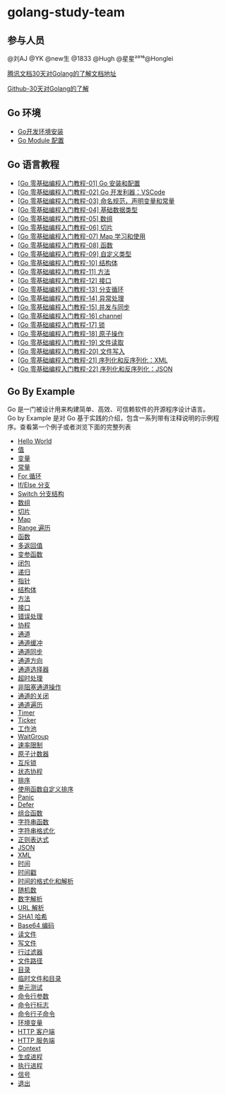 # golang-study-team
## 参与人员
@刘AJ @YK @new生 @1833 @Hugh @星星²⁰¹⁶@Honglei

[腾讯文档30天对Golang的了解文档地址](https://docs.qq.com/doc/DSE9VQmJUU1NsbGRT)

 [Github-30天对Golang的了解](doc/team.md) 

## Go 环境
- [Go开发环境安装](https://gocn.vip/wiki/install)
- [Go Module 配置](https://gocn.vip/wiki/gomodule)

## Go 语言教程
- [[Go 零基础编程入门教程-01] Go 安装和配置](https://www.bilibili.com/video/av18288497/)
- [[Go 零基础编程入门教程-02] Go 开发利器：VSCode](https://www.bilibili.com/video/av18319744/)
- [[Go 零基础编程入门教程-03] 命名规范，声明变量和常量](https://www.bilibili.com/video/av18523501/)
- [[Go 零基础编程入门教程-04] 基础数据类型](https://www.bilibili.com/video/av18545561/)
- [[Go 零基础编程入门教程-05] 数组](https://www.bilibili.com/video/av18622585/)
- [[Go 零基础编程入门教程-06] 切片](https://www.bilibili.com/video/av18699016/)
- [[Go 零基础编程入门教程-07] Map 学习和使用](https://www.bilibili.com/video/av18794720/)
- [[Go 零基础编程入门教程-08] 函数](https://www.bilibili.com/video/av18832358/)
- [[Go 零基础编程入门教程-09] 自定义类型](https://www.bilibili.com/video/av19875467)
- [[Go 零基础编程入门教程-10] 结构体](https://www.bilibili.com/video/av20049165/)
- [[Go 零基础编程入门教程-11] 方法](https://www.bilibili.com/video/av20318388/)
- [[Go 零基础编程入门教程-12] 接口](https://www.bilibili.com/video/av20330175/)
- [[Go 零基础编程入门教程-13] 分支循环](https://www.bilibili.com/video/av20620028/)
- [[Go 零基础编程入门教程-14] 异常处理](https://www.bilibili.com/video/av20664302/)
- [[Go 零基础编程入门教程-15] 并发与同步](https://www.bilibili.com/video/av20894338/)
- [[Go 零基础编程入门教程-16] channel](https://www.bilibili.com/video/av20931427/)
- [[Go 零基础编程入门教程-17] 锁](https://www.bilibili.com/video/av21172512)
- [[Go 零基础编程入门教程-18] 原子操作](https://www.bilibili.com/video/av21227084)
- [[Go 零基础编程入门教程-19] 文件读取](https://www.bilibili.com/video/av21890850)
- [[Go 零基础编程入门教程-20] 文件写入](https://www.bilibili.com/video/av22436779)
- [[Go 零基础编程入门教程-21] 序列化和反序列化：XML](https://www.bilibili.com/video/av23686676)
- [[Go 零基础编程入门教程-22] 序列化和反序列化：JSON](https://www.bilibili.com/video/av24327123)


## Go By Example
Go 是一门被设计用来构建简单、高效、可信赖软件的开源程序设计语言。<br />Go by Example 是对 Go 基于实践的介绍，包含一系列带有注释说明的示例程序。查看第一个例子或者浏览下面的完整列表
- [Hello World](https://gobyexample-cn.github.io/hello-world)
- [值](https://gobyexample-cn.github.io/values)
- [变量](https://gobyexample-cn.github.io/variables)
- [常量](https://gobyexample-cn.github.io/constants)
- [For 循环](https://gobyexample-cn.github.io/for)
- [If/Else 分支](https://gobyexample-cn.github.io/if-else)
- [Switch 分支结构](https://gobyexample-cn.github.io/switch)
- [数组](https://gobyexample-cn.github.io/arrays)
- [切片](https://gobyexample-cn.github.io/slices)
- [Map](https://gobyexample-cn.github.io/maps)
- [Range 遍历](https://gobyexample-cn.github.io/range)
- [函数](https://gobyexample-cn.github.io/functions)
- [多返回值](https://gobyexample-cn.github.io/multiple-return-values)
- [变参函数](https://gobyexample-cn.github.io/variadic-functions)
- [闭包](https://gobyexample-cn.github.io/closures)
- [递归](https://gobyexample-cn.github.io/recursion)
- [指针](https://gobyexample-cn.github.io/pointers)
- [结构体](https://gobyexample-cn.github.io/structs)
- [方法](https://gobyexample-cn.github.io/methods)
- [接口](https://gobyexample-cn.github.io/interfaces)
- [错误处理](https://gobyexample-cn.github.io/errors)
- [协程](https://gobyexample-cn.github.io/goroutines)
- [通道](https://gobyexample-cn.github.io/channels)
- [通道缓冲](https://gobyexample-cn.github.io/channel-buffering)
- [通道同步](https://gobyexample-cn.github.io/channel-synchronization)
- [通道方向](https://gobyexample-cn.github.io/channel-directions)
- [通道选择器](https://gobyexample-cn.github.io/select)
- [超时处理](https://gobyexample-cn.github.io/timeouts)
- [非阻塞通道操作](https://gobyexample-cn.github.io/non-blocking-channel-operations)
- [通道的关闭](https://gobyexample-cn.github.io/closing-channels)
- [通道遍历](https://gobyexample-cn.github.io/range-over-channels)
- [Timer](https://gobyexample-cn.github.io/timers)
- [Ticker](https://gobyexample-cn.github.io/tickers)
- [工作池](https://gobyexample-cn.github.io/worker-pools)
- [WaitGroup](https://gobyexample-cn.github.io/waitgroups)
- [速率限制](https://gobyexample-cn.github.io/rate-limiting)
- [原子计数器](https://gobyexample-cn.github.io/atomic-counters)
- [互斥锁](https://gobyexample-cn.github.io/mutexes)
- [状态协程](https://gobyexample-cn.github.io/stateful-goroutines)
- [排序](https://gobyexample-cn.github.io/sorting)
- [使用函数自定义排序](https://gobyexample-cn.github.io/sorting-by-functions)
- [Panic](https://gobyexample-cn.github.io/panic)
- [Defer](https://gobyexample-cn.github.io/defer)
- [组合函数](https://gobyexample-cn.github.io/collection-functions)
- [字符串函数](https://gobyexample-cn.github.io/string-functions)
- [字符串格式化](https://gobyexample-cn.github.io/string-formatting)
- [正则表达式](https://gobyexample-cn.github.io/regular-expressions)
- [JSON](https://gobyexample-cn.github.io/json)
- [XML](https://gobyexample-cn.github.io/xml)
- [时间](https://gobyexample-cn.github.io/time)
- [时间戳](https://gobyexample-cn.github.io/epoch)
- [时间的格式化和解析](https://gobyexample-cn.github.io/time-formatting-parsing)
- [随机数](https://gobyexample-cn.github.io/random-numbers)
- [数字解析](https://gobyexample-cn.github.io/number-parsing)
- [URL 解析](https://gobyexample-cn.github.io/url-parsing)
- [SHA1 哈希](https://gobyexample-cn.github.io/sha1-hashes)
- [Base64 编码](https://gobyexample-cn.github.io/base64-encoding)
- [读文件](https://gobyexample-cn.github.io/reading-files)
- [写文件](https://gobyexample-cn.github.io/writing-files)
- [行过滤器](https://gobyexample-cn.github.io/line-filters)
- [文件路径](https://gobyexample-cn.github.io/file-paths)
- [目录](https://gobyexample-cn.github.io/directories)
- [临时文件和目录](https://gobyexample-cn.github.io/temporary-files-and-directories)
- [单元测试](https://gobyexample-cn.github.io/testing)
- [命令行参数](https://gobyexample-cn.github.io/command-line-arguments)
- [命令行标志](https://gobyexample-cn.github.io/command-line-flags)
- [命令行子命令](https://gobyexample-cn.github.io/command-line-subcommands)
- [环境变量](https://gobyexample-cn.github.io/environment-variables)
- [HTTP 客户端](https://gobyexample-cn.github.io/http-clients)
- [HTTP 服务端](https://gobyexample-cn.github.io/http-servers)
- [Context](https://gobyexample-cn.github.io/context)
- [生成进程](https://gobyexample-cn.github.io/spawning-processes)
- [执行进程](https://gobyexample-cn.github.io/execing-processes)
- [信号](https://gobyexample-cn.github.io/signals)
- [退出](https://gobyexample-cn.github.io/exit)

